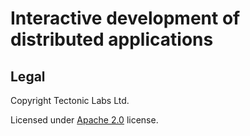 # Interactive development of distributed applications

## Legal

Copyright Tectonic Labs Ltd.

Licensed under [Apache 2.0](LICENSE) license.
